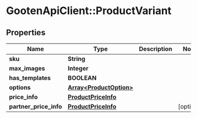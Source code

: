 # GootenApiClient::ProductVariant

## Properties
Name | Type | Description | Notes
------------ | ------------- | ------------- | -------------
**sku** | **String** |  | 
**max_images** | **Integer** |  | 
**has_templates** | **BOOLEAN** |  | 
**options** | [**Array&lt;ProductOption&gt;**](ProductOption.md) |  | 
**price_info** | [**ProductPriceInfo**](ProductPriceInfo.md) |  | 
**partner_price_info** | [**ProductPriceInfo**](ProductPriceInfo.md) |  | [optional] 



